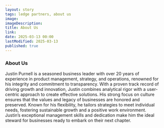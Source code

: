 ```yaml
---
layout: story
tags: ledge partners, about us
image: 
imageDescription: 
title: About Us
link:
date: 2025-03-13 00:00
lastModified: 2025-03-13
published: true
---
```

### About Us

Justin Purnell is a seasoned business leader with over 20 years of experience in product management, strategy, and operations, renowned for his integrity and commitment to transparency. With a proven track record of driving growth and innovation, Justin combines analytical rigor with a user-centric approach to create effective solutions. His strong focus on culture ensures that the values and legacy of businesses are honored and preserved. Known for his flexibility, he tailors strategies to meet individual needs, fostering sustainable growth and a positive work environment. Justin’s exceptional management skills and dedication make him the ideal steward for businesses ready to embark on their next chapter.
